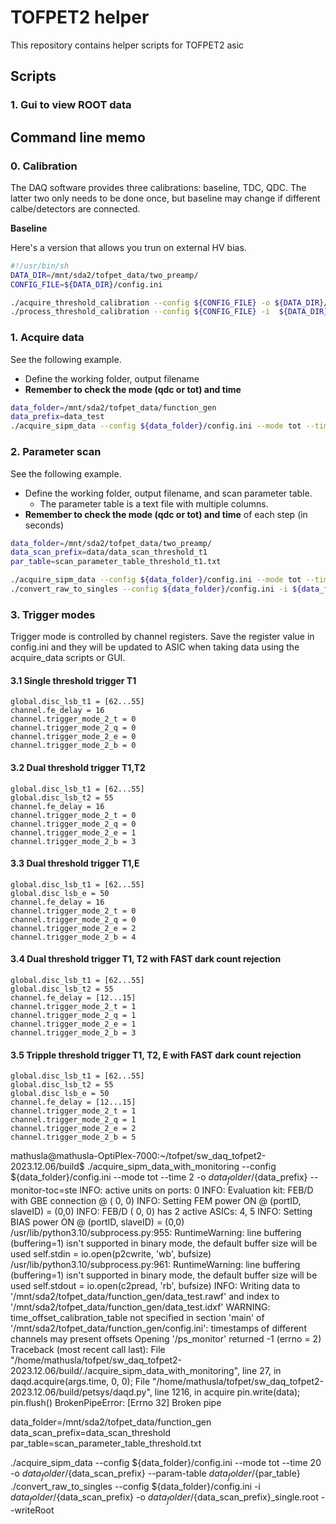 # TOFPET2 helper

This repository contains helper scripts for TOFPET2 asic

## Scripts
### 1. Gui to view ROOT data



## Command line memo

### 0. Calibration

The DAQ software provides three calibrations: baseline, TDC, QDC. The latter two only needs to be done once, but baseline may change if different calbe/detectors are connected.

**Baseline** 

Here's a version that allows you trun on external HV bias.

```bash
#!/usr/bin/sh
DATA_DIR=/mnt/sda2/tofpet_data/two_preamp/
CONFIG_FILE=${DATA_DIR}/config.ini

./acquire_threshold_calibration --config ${CONFIG_FILE} -o ${DATA_DIR}/disc_calibration --ext-bias
./process_threshold_calibration --config ${CONFIG_FILE} -i  ${DATA_DIR}/disc_calibration -o ${DATA_DIR}/disc_calibration.tsv --root-file ${DATA_DIR}/disc_calibration.root

```


### 1. Acquire data

See the following example. 
* Define the working folder, output filename
* **Remember to check the mode (qdc or tot) and time**

```bash
data_folder=/mnt/sda2/tofpet_data/function_gen
data_prefix=data_test
./acquire_sipm_data --config ${data_folder}/config.ini --mode tot --time 2 -o ${data_folder}/${data_prefix} 
```

### 2. Parameter scan

See the following example. 
* Define the working folder, output filename, and scan parameter table. 
    * The parameter table is a text file with multiple columns.
* **Remember to check the mode (qdc or tot) and time** of each step (in seconds)

```bash
data_folder=/mnt/sda2/tofpet_data/two_preamp/
data_scan_prefix=data/data_scan_threshold_t1
par_table=scan_parameter_table_threshold_t1.txt

./acquire_sipm_data --config ${data_folder}/config.ini --mode tot --time 2 -o ${data_folder}/${data_scan_prefix} --param-table ${data_folder}/${par_table}
./convert_raw_to_singles --config ${data_folder}/config.ini -i ${data_folder}/${data_scan_prefix} -o ${data_folder}/${data_scan_prefix}_single.root --writeRoot
```


### 3. Trigger modes

Trigger mode is controlled by channel registers. Save the register value in config.ini and they will be updated to ASIC when taking data using the acquire_data scripts or GUI.

#### 3.1 Single threshold trigger T1
```
global.disc_lsb_t1 = [62...55]
channel.fe_delay = 16
channel.trigger_mode_2_t = 0
channel.trigger_mode_2_q = 0
channel.trigger_mode_2_e = 0
channel.trigger_mode_2_b = 0
```


#### 3.2 Dual threshold trigger T1,T2
```
global.disc_lsb_t1 = [62...55]
global.disc_lsb_t2 = 55
channel.fe_delay = 16
channel.trigger_mode_2_t = 0
channel.trigger_mode_2_q = 0
channel.trigger_mode_2_e = 1
channel.trigger_mode_2_b = 3
```

#### 3.3 Dual threshold trigger T1,E
```
global.disc_lsb_t1 = [62...55]
global.disc_lsb_e = 50
channel.fe_delay = 16
channel.trigger_mode_2_t = 0
channel.trigger_mode_2_q = 0
channel.trigger_mode_2_e = 2
channel.trigger_mode_2_b = 4
```

#### 3.4 Dual threshold trigger T1, T2 with FAST dark count rejection
```
global.disc_lsb_t1 = [62...55]
global.disc_lsb_t2 = 55
channel.fe_delay = [12...15]
channel.trigger_mode_2_t = 1
channel.trigger_mode_2_q = 1
channel.trigger_mode_2_e = 1
channel.trigger_mode_2_b = 3
```


#### 3.5 Tripple threshold trigger T1, T2, E with FAST dark count rejection
```
global.disc_lsb_t1 = [62...55]
global.disc_lsb_t2 = 55
global.disc_lsb_e = 50
channel.fe_delay = [12...15]
channel.trigger_mode_2_t = 1
channel.trigger_mode_2_q = 1
channel.trigger_mode_2_e = 2
channel.trigger_mode_2_b = 5
```



mathusla@mathusla-OptiPlex-7000:~/tofpet/sw_daq_tofpet2-2023.12.06/build$ ./acquire_sipm_data_with_monitoring --config ${data_folder}/config.ini --mode tot --time 2 -o ${data_folder}/${data_prefix} --monitor-toc=ste
INFO: active units on ports:  0
INFO: Evaluation kit: FEB/D with GBE connection @ ( 0,  0)
INFO: Setting FEM  power  ON @ (portID, slaveID) = (0,0)
INFO: FEB/D ( 0,  0) has  2 active ASICs: 4, 5
INFO: Setting BIAS power  ON @ (portID, slaveID) = (0,0)
/usr/lib/python3.10/subprocess.py:955: RuntimeWarning: line buffering (buffering=1) isn't supported in binary mode, the default buffer size will be used
  self.stdin = io.open(p2cwrite, 'wb', bufsize)
/usr/lib/python3.10/subprocess.py:961: RuntimeWarning: line buffering (buffering=1) isn't supported in binary mode, the default buffer size will be used
  self.stdout = io.open(c2pread, 'rb', bufsize)
INFO: Writing data to '/mnt/sda2/tofpet_data/function_gen/data_test.rawf' and index to '/mnt/sda2/tofpet_data/function_gen/data_test.idxf'
WARNING: time_offset_calibration_table not specified in section 'main' of '/mnt/sda2/tofpet_data/function_gen/config.ini': timestamps of different channels may present offsets
Opening '/ps_monitor' returned -1 (errno = 2)
Traceback (most recent call last):
  File "/home/mathusla/tofpet/sw_daq_tofpet2-2023.12.06/build/./acquire_sipm_data_with_monitoring", line 27, in <module>
    daqd.acquire(args.time, 0, 0);
  File "/home/mathusla/tofpet/sw_daq_tofpet2-2023.12.06/build/petsys/daqd.py", line 1216, in acquire
    pin.write(data); pin.flush()
BrokenPipeError: [Errno 32] Broken pipe


data_folder=/mnt/sda2/tofpet_data/function_gen
data_scan_prefix=data_scan_threshold
par_table=scan_parameter_table_threshold.txt

./acquire_sipm_data --config ${data_folder}/config.ini --mode tot --time 20 -o ${data_folder}/${data_scan_prefix} --param-table ${data_folder}/${par_table}
./convert_raw_to_singles --config ${data_folder}/config.ini -i ${data_folder}/${data_scan_prefix} -o ${data_folder}/${data_scan_prefix}_single.root --writeRoot
